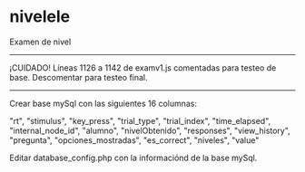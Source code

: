 # nivelele
Examen de nivel

*****
¡CUIDADO! Líneas 1126 a 1142 de examv1.js comentadas para testeo de base. Descomentar para testeo final.
*****



Crear base mySql con las siguientes 16 columnas:

"rt", "stimulus", "key_press", "trial_type", "trial_index", "time_elapsed", "internal_node_id", "alumno", "nivelObtenido", "responses", "view_history", "pregunta", "opciones_mostradas", "es_correct", "niveles", "value"


Editar database_config.php  con la informaciónd de la base mySql.








